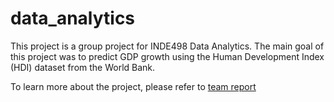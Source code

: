 # data_analytics

This project is a group project for INDE498 Data Analytics.
The main goal of this project was to predict GDP growth using the Human Development Index (HDI) dataset from the World Bank.

To learn more about the project, please refer to [team report](https://github.com/mikesh13/data_analytics/blob/master/Team%20Report.pdf)
